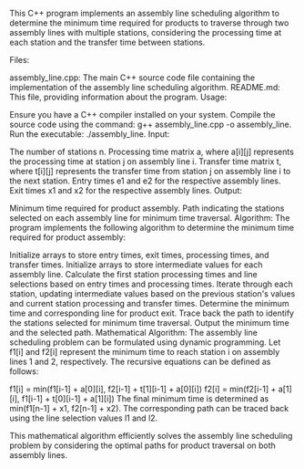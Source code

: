 This C++ program implements an assembly line scheduling algorithm to determine the minimum time required for products to traverse through two assembly lines with multiple stations, considering the processing time at each station and the transfer time between stations.

Files:

assembly_line.cpp: The main C++ source code file containing the implementation of the assembly line scheduling algorithm.
README.md: This file, providing information about the program.
Usage:

Ensure you have a C++ compiler installed on your system.
Compile the source code using the command: g++ assembly_line.cpp -o assembly_line.
Run the executable: ./assembly_line.
Input:

The number of stations n.
Processing time matrix a, where a[i][j] represents the processing time at station j on assembly line i.
Transfer time matrix t, where t[i][j] represents the transfer time from station j on assembly line i to the next station.
Entry times e1 and e2 for the respective assembly lines.
Exit times x1 and x2 for the respective assembly lines.
Output:

Minimum time required for product assembly.
Path indicating the stations selected on each assembly line for minimum time traversal.
Algorithm:
The program implements the following algorithm to determine the minimum time required for product assembly:

Initialize arrays to store entry times, exit times, processing times, and transfer times.
Initialize arrays to store intermediate values for each assembly line.
Calculate the first station processing times and line selections based on entry times and processing times.
Iterate through each station, updating intermediate values based on the previous station's values and current station processing and transfer times.
Determine the minimum time and corresponding line for product exit.
Trace back the path to identify the stations selected for minimum time traversal.
Output the minimum time and the selected path.
Mathematical Algorithm:
The assembly line scheduling problem can be formulated using dynamic programming. Let f1[i] and f2[i] represent the minimum time to reach station i on assembly lines 1 and 2, respectively. The recursive equations can be defined as follows:

f1[i] = min(f1[i-1] + a[0][i], f2[i-1] + t[1][i-1] + a[0][i])
f2[i] = min(f2[i-1] + a[1][i], f1[i-1] + t[0][i-1] + a[1][i])
The final minimum time is determined as min(f1[n-1] + x1, f2[n-1] + x2). The corresponding path can be traced back using the line selection values l1 and l2.

This mathematical algorithm efficiently solves the assembly line scheduling problem by considering the optimal paths for product traversal on both assembly lines.
